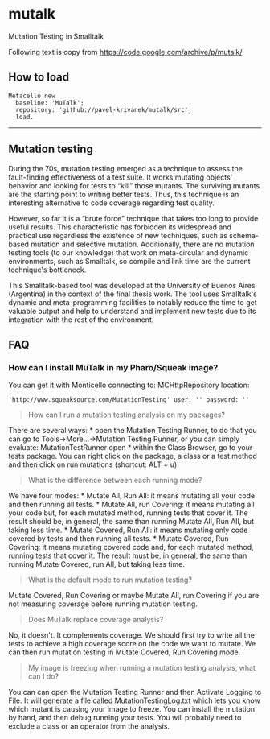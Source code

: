 # mutalk
Mutation Testing in Smalltalk

Following text is copy from https://code.google.com/archive/p/mutalk/

## How to load
```
Metacello new
  baseline: 'MuTalk';
  repository: 'github://pavel-krivanek/mutalk/src';
  load.
```
---

## Mutation testing

During the 70s, mutation testing emerged as a technique to assess the fault-finding effectiveness of a test suite. It works mutating objects' behavior and looking for tests to “kill” those mutants. The surviving mutants are the starting point to writing better tests. Thus, this technique is an interesting alternative to code coverage regarding test quality.

However, so far it is a “brute force” technique that takes too long to provide useful results. This characteristic has forbidden its widespread and practical use regardless the existence of new techniques, such as schema-based mutation and selective mutation. Additionally, there are no mutation testing tools (to our knowledge) that work on meta-circular and dynamic environments, such as Smalltalk, so compile and link time are the current technique's bottleneck.

This Smalltalk-based tool was developed at the University of Buenos Aires (Argentina) in the context of the final thesis work. The tool uses Smalltalk's dynamic and meta-programming facilities to notably reduce the time to get valuable output and help to understand and implement new tests due to its integration with the rest of the environment.

## FAQ

### How can I install MuTalk in my Pharo/Squeak image?

You can get it with Monticello connecting to: MCHttpRepository location: 
```
'http://www.squeaksource.com/MutationTesting' user: '' password: ''
```
> How can I run a mutation testing analysis on my packages?

There are several ways: * open the Mutation Testing Runner, to do that you can go to Tools->More...->Mutation Testing Runner, or you can simply evaluate: MutationTestRunner open * within the Class Browser, go to your tests package. You can right click on the package, a class or a test method and then click on run mutations (shortcut: ALT + u)

> What is the difference between each running mode?

We have four modes: * Mutate All, Run All: it means mutating all your code and then running all tests. * Mutate All, run Covering: it means mutating all your code but, for each mutated method, running tests that cover it. The result should be, in general, the same than running Mutate All, Run All, but taking less time. * Mutate Covered, Run All: it means mutating only code covered by tests and then running all tests. * Mutate Covered, Run Covering: it means mutating covered code and, for each mutated method, running tests that cover it. The result must be, in general, the same than running Mutate Covered, run All, but taking less time.

> What is the default mode to run mutation testing?

Mutate Covered, Run Covering or maybe Mutate All, run Covering if you are not measuring coverage before running mutation testing.

> Does MuTalk replace coverage analysis?

No, it doesn't. It complements coverage. We should first try to write all the tests to achieve a high coverage score on the code we want to mutate. We can then run mutation testing in Mutate Covered, Run Covering mode.

> My image is freezing when running a mutation testing analysis, what can I do?

You can can open the Mutation Testing Runner and then Activate Logging to File. It will generate a file called MutationTestingLog.txt which lets you know which mutant is causing your image to freeze. You can install the mutation by hand, and then debug running your tests. You will probably need to exclude a class or an operator from the analysis.
